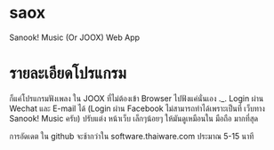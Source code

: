 # saox
Sanook! Music (Or JOOX) Web App

# รายละเอียดโปรแกรม
ก็แค่โปรแกรมฟังเพลง ใน JOOX ที่ไม่ต้องเข้า Browser ไปฟังแค่นั่นเอง ._.
Login ผ่าน Wechat และ E-mail ได้ (Login ผ่าน Facebook ไม่สามารถทำได้เพราะเป็นที่ เว็บทาง Sanook! Music ครับ)
ปรับแต่ง หน้าเว็บ เล็กๆน้อยๆ ให้มันดูเหมือนใน มือถือ มากที่สุด

การอัดเดต ใน github จะช้ากว่าใน software.thaiware.com ประมาณ 5-15 นาที
